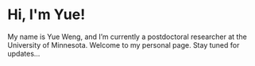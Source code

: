 # Hi, I'm Yue! 

My name is Yue Weng, and I’m currently a postdoctoral researcher at the University of Minnesota. 
Welcome to my personal page. Stay tuned for updates...
